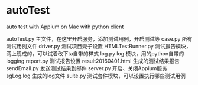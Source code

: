 # autoTest
auto test with Appium on Mac with python client

autoTest.py	  主文件，在这里开启服务，添加测试用例，开启测试等
case.py	  所有测试用例文件
driver.py	  测试项目壳子设置
HTMLTestRunner.py 	测试报告模块，网上现成的，可以试着改下ta自带的样式
log.py	  log 模块，用的python自带的logging
report.py	  测试报告设置
result20160401.html	  生成的测试结果报告
sendEmail.py  	发送测试结果到邮件
server.py	  开启、关闭Appium服务
sgLog.log	  生成的log文件
suite.py	  测试套件模块，可以设置执行哪些测试用例
